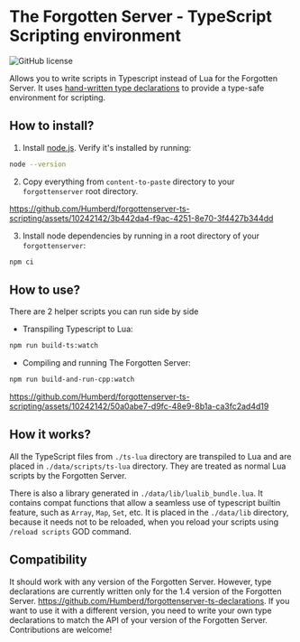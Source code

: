 # The Forgotten Server - TypeScript Scripting environment

![GitHub license](https://img.shields.io/github/license/Humberd/forgottenserver-ts-scripting)

Allows you to write scripts in Typescript instead of Lua for the Forgotten Server.
It uses [hand-written type declarations](https://github.com/Humberd/forgottenserver-ts-declarations) to provide a
type-safe environment for scripting.

## How to install?

1. Install [node.js](https://nodejs.org/en). Verify it's installed by running:

```bash
node --version
```

2. Copy everything from `content-to-paste` directory to your `forgottenserver` root directory.

https://github.com/Humberd/forgottenserver-ts-scripting/assets/10242142/3b442da4-f9ac-4251-8e70-3f4427b344dd

3. Install node dependencies by running in a root directory of your `forgottenserver`:

```bash
npm ci
```

## How to use?

There are 2 helper scripts you can run side by side

* Transpiling Typescript to Lua:

```bash
npm run build-ts:watch
```

* Compiling and running The Forgotten Server:

```bash
npm run build-and-run-cpp:watch
```

https://github.com/Humberd/forgottenserver-ts-scripting/assets/10242142/50a0abe7-d9fc-48e9-8b1a-ca3fc2ad4d19

## How it works?

All the TypeScript files from `./ts-lua` directory are transpiled to Lua
and are placed in `./data/scripts/ts-lua` directory.
They are treated as normal Lua scripts by the Forgotten Server.

There is also a library generated in `./data/lib/lualib_bundle.lua`.
It contains compat functions that allow a seamless use of typescript builtin feature,
such as `Array`, `Map`, `Set`, etc.
It is placed in the `./data/lib` directory, because it needs not to be reloaded,
when you reload your scripts using `/reload scripts` GOD command.

## Compatibility

It should work with any version of the Forgotten Server.
However, type declarations are currently written only for the 1.4 version of the Forgotten Server.
https://github.com/Humberd/forgottenserver-ts-declarations.
If you want to use it with a different version, you need to write your own type declarations
to match the API of your version of the Forgotten Server.
Contributions are welcome!